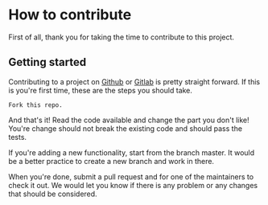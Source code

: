 # How to contribute

First of all, thank you for taking the time to contribute to this project.

## Getting started

Contributing to a project on [Github](https://github.com/xanhacks/ctf-docs) or [Gitlab](https://gitlab.com/xanhacks/ctf-docs) is pretty straight forward. If this is you're first time, these are the steps you should take.

    Fork this repo.

And that's it! Read the code available and change the part you don't like! You're change should not break the existing code and should pass the tests.

If you're adding a new functionality, start from the branch master. It would be a better practice to create a new branch and work in there.

When you're done, submit a pull request and for one of the maintainers to check it out. We would let you know if there is any problem or any changes that should be considered.

